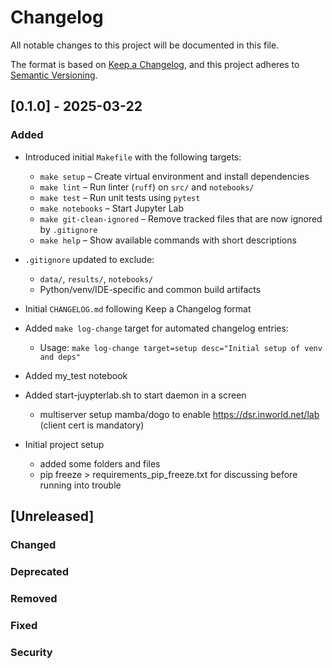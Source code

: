 # Changelog

All notable changes to this project will be documented in this file.

The format is based on [Keep a Changelog](https://keepachangelog.com/en/1.0.0/),
and this project adheres to [Semantic Versioning](https://semver.org/spec/v2.0.0.html).

## [0.1.0] - 2025-03-22

### Added

- Introduced initial `Makefile` with the following targets:
  - `make setup` – Create virtual environment and install dependencies
  - `make lint` – Run linter (`ruff`) on `src/` and `notebooks/`
  - `make test` – Run unit tests using `pytest`
  - `make notebooks` – Start Jupyter Lab
  - `make git-clean-ignored` – Remove tracked files that are now ignored by `.gitignore`
  - `make help` – Show available commands with short descriptions

- `.gitignore` updated to exclude:
  - `data/`, `results/`, `notebooks/`
  - Python/venv/IDE-specific and common build artifacts

- Initial `CHANGELOG.md` following Keep a Changelog format

- Added `make log-change` target for automated changelog entries:
  - Usage: `make log-change target=setup desc="Initial setup of venv and deps"`

- Added my_test notebook
- Added start-juypterlab.sh to start daemon in a screen
  - multiserver setup mamba/dogo to enable https://dsr.inworld.net/lab (client cert is mandatory)
- Initial project setup
  - added some folders and files
  - pip freeze > requirements_pip_freeze.txt for discussing before running into trouble

## [Unreleased]

### Changed

### Deprecated

### Removed

### Fixed

### Security
